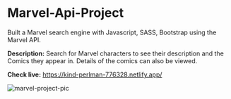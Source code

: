 # Marvel-Api-Project
Built a Marvel search engine with Javascript, SASS, Bootstrap using the Marvel API.


**Description:** Search for Marvel characters to see their description and the Comics they appear in. Details of the comics can also be viewed.


**Check live:** https://kind-perlman-776328.netlify.app/

![marvel-project-pic](https://user-images.githubusercontent.com/61046794/125173482-d4cadd80-e1bf-11eb-9c66-a08047dbc936.png)

